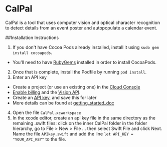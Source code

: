 # CalPal

CalPal is a tool that uses computer vision and optical character recognition to detect details from an event poster and autopopulate a calendar event.

##Installation Instructions
1. If you don't have Cocoa Pods already installed, install it using `sudo gem install cocoapods`.
  - You'll need to have [RubyGems][rubygems] installed in order to install CocoaPods.
2. Once that is complete, install the Podfile by running `pod install`.
3. Enter an API key
  - Create a project (or use an existing one) in the [Cloud
    Console][cloud-console]
  - [Enable billing][billing] and the [Vision API][enable-vision].
  - Create an [API key][api-key], and save this for later 
  - More details can be found at [getting_started_doc][getting-started]
4. Open the file `CalPal.xcworkspace`
5. In the xcode editor, create an api key file in the same directory as the remaining .swift files: click on the inner CalPal folder in the folder hierarchy,  go to File > New > File ... then select Swift File and click Next. Name the file `APIkey.swift` and add the line `let API_KEY = "YOUR_API_KEY"` to the file.


[getting-started]: https://cloud.google.com/vision/docs/getting-started
[cloud-console]: https://console.cloud.google.com
[billing]: https://console.cloud.google.com/billing?project=_
[enable-vision]: https://console.cloud.google.com/apis/api/vision.googleapis.com/overview?project=_
[api-key]: https://console.cloud.google.com/apis/credentials?project=_
[rubygems]: https://rubygems.org/pages/download
